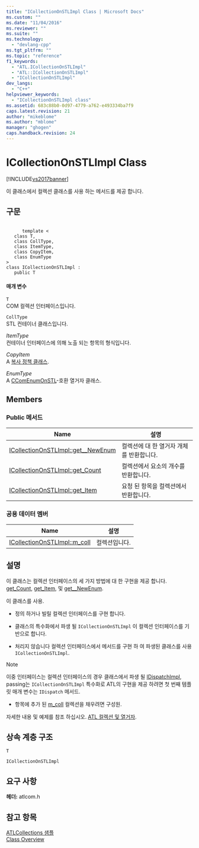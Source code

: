 ```yaml
---
title: "ICollectionOnSTLImpl Class | Microsoft Docs"
ms.custom: ""
ms.date: "11/04/2016"
ms.reviewer: ""
ms.suite: ""
ms.technology: 
  - "devlang-cpp"
ms.tgt_pltfrm: ""
ms.topic: "reference"
f1_keywords: 
  - "ATL.ICollectionOnSTLImpl"
  - "ATL::ICollectionOnSTLImpl"
  - "ICollectionOnSTLImpl"
dev_langs: 
  - "C++"
helpviewer_keywords: 
  - "ICollectionOnSTLImpl class"
ms.assetid: 683c88b0-0d97-4779-a762-e493334ba7f9
caps.latest.revision: 21
author: "mikeblome"
ms.author: "mblome"
manager: "ghogen"
caps.handback.revision: 24
---
```

# ICollectionOnSTLImpl Class
[!INCLUDE[vs2017banner](../../assembler/inline/includes/vs2017banner.md)]

이 클래스에서 컬렉션 클래스를 사용 하는 메서드를 제공 합니다.  
  
## 구문  
  
```  
  
      template <  
   class T,  
   class CollType,  
   class ItemType,  
   class CopyItem,  
   class EnumType  
>  
class ICollectionOnSTLImpl :  
   public T  
```  
  
#### 매개 변수  
 `T`  
 COM 컬렉션 인터페이스입니다.  
  
 `CollType`  
 STL 컨테이너 클래스입니다.  
  
 *ItemType*  
 컨테이너 인터페이스에 의해 노출 되는 항목의 형식입니다.  
  
 *CopyItem*  
 A  [복사 정책 클래스](../../atl/atl-copy-policy-classes.md).  
  
 *EnumType*  
 A  [CComEnumOnSTL](../../atl/reference/ccomenumonstl-class.md)\-호환 열거자 클래스.  
  
## Members  
  
### Public 메서드  
  
|Name|설명|  
|----------|--------|  
|[ICollectionOnSTLImpl::get\_\_NewEnum](../Topic/ICollectionOnSTLImpl::get__NewEnum.md)|컬렉션에 대 한 열거자 개체를 반환합니다.|  
|[ICollectionOnSTLImpl::get\_Count](../Topic/ICollectionOnSTLImpl::get_Count.md)|컬렉션에서 요소의 개수를 반환합니다.|  
|[ICollectionOnSTLImpl::get\_Item](../Topic/ICollectionOnSTLImpl::get_Item.md)|요청 된 항목을 컬렉션에서 반환합니다.|  
  
### 공용 데이터 멤버  
  
|Name|설명|  
|----------|--------|  
|[ICollectionOnSTLImpl::m\_coll](../Topic/ICollectionOnSTLImpl::m_coll.md)|컬렉션입니다.|  
  
## 설명  
 이 클래스는 컬렉션 인터페이스의 세 가지 방법에 대 한 구현을 제공 합니다.  [get\_Count](../Topic/ICollectionOnSTLImpl::get_Count.md),  [get\_Item](../Topic/ICollectionOnSTLImpl::get_Item.md), 및  [get\_\_NewEnum](../Topic/ICollectionOnSTLImpl::get__NewEnum.md).  
  
 이 클래스를 사용.  
  
-   정의 하거나 빌릴 컬렉션 인터페이스를 구현 합니다.  
  
-   클래스의 특수화에서 파생 될 `ICollectionOnSTLImpl` 이 컬렉션 인터페이스를 기반으로 합니다.  
  
-   처리지 않습니다 컬렉션 인터페이스에서 메서드를 구현 하 여 파생된 클래스를 사용 `ICollectionOnSTLImpl`.  
  
> [!NOTE]
>  이중 인터페이스는 컬렉션 인터페이스의 경우 클래스에서 파생 될  [IDispatchImpl](../../atl/reference/idispatchimpl-class.md), passing는 `ICollectionOnSTLImpl` 특수화로 ATL의 구현을 제공 하려면 첫 번째 템플릿 매개 변수는 `IDispatch` 메서드.  
  
-   항목에 추가 된  [m\_coll](../Topic/ICollectionOnSTLImpl::m_coll.md) 컬렉션을 채우려면 구성원.  
  
 자세한 내용 및 예제를 참조 하십시오.  [ATL 컬렉션 및 열거자](../../atl/atl-collections-and-enumerators.md).  
  
## 상속 계층 구조  
 `T`  
  
 `ICollectionOnSTLImpl`  
  
## 요구 사항  
 **헤더:**  atlcom.h  
  
## 참고 항목  
 [ATLCollections 샘플](../../top/visual-cpp-samples.md)   
 [Class Overview](../../atl/atl-class-overview.md)